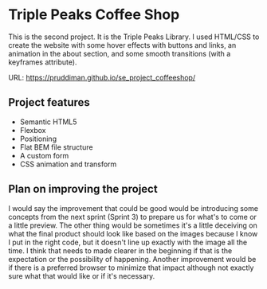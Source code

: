 # Triple Peaks Coffee Shop

This is the second project. It is the Triple Peaks Library. I used HTML/CSS to create the website with some hover effects with buttons and links, an animation in the about section, and some smooth transitions (with a keyframes attribute).

URL: https://pruddiman.github.io/se_project_coffeeshop/

## Project features

- Semantic HTML5
- Flexbox
- Positioning
- Flat BEM file structure
- A custom form
- CSS animation and transform

## Plan on improving the project

I would say the improvement that could be good would be introducing some concepts from the next sprint (Sprint 3) to prepare us for what's to come or a little preview. The other thing would be sometimes it's a little deceiving on what the final product should look like based on the images because I know I put in the right code, but it doesn't line up exactly with the image all the time. I think that needs to made clearer in the beginning if that is the expectation or the possibility of happening. Another improvement would be if there is a preferred browser to minimize that impact although not exactly sure what that would like or if it's necessary.
